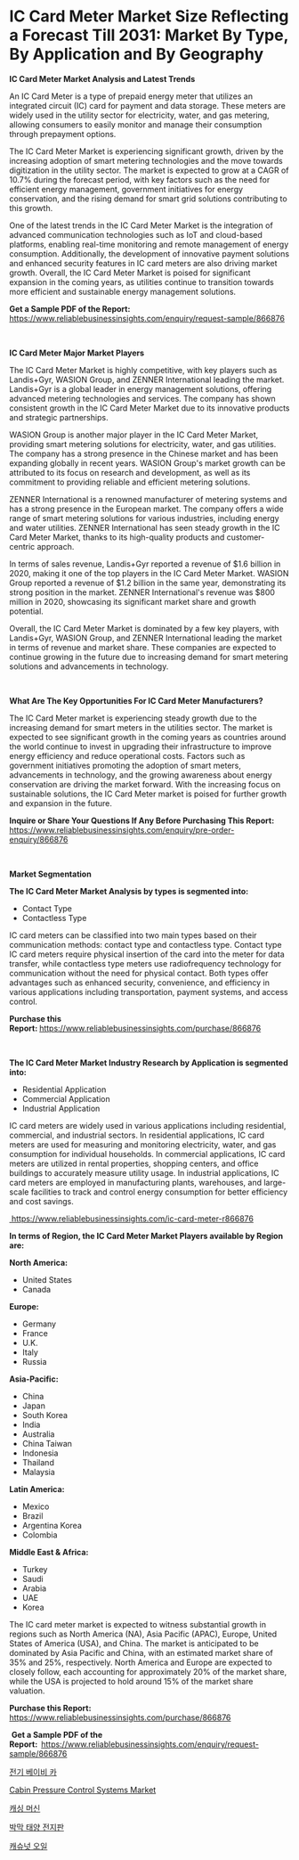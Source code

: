 <p><h1>IC Card Meter Market Size Reflecting a Forecast Till 2031: Market By Type, By Application and By Geography</h1></p><p><strong>IC Card Meter Market Analysis and Latest Trends</strong></p>
<p><p>An IC Card Meter is a type of prepaid energy meter that utilizes an integrated circuit (IC) card for payment and data storage. These meters are widely used in the utility sector for electricity, water, and gas metering, allowing consumers to easily monitor and manage their consumption through prepayment options.</p><p>The IC Card Meter Market is experiencing significant growth, driven by the increasing adoption of smart metering technologies and the move towards digitization in the utility sector. The market is expected to grow at a CAGR of 10.7% during the forecast period, with key factors such as the need for efficient energy management, government initiatives for energy conservation, and the rising demand for smart grid solutions contributing to this growth.</p><p>One of the latest trends in the IC Card Meter Market is the integration of advanced communication technologies such as IoT and cloud-based platforms, enabling real-time monitoring and remote management of energy consumption. Additionally, the development of innovative payment solutions and enhanced security features in IC card meters are also driving market growth. Overall, the IC Card Meter Market is poised for significant expansion in the coming years, as utilities continue to transition towards more efficient and sustainable energy management solutions.</p></p>
<p><strong>Get a Sample PDF of the Report:&nbsp;</strong> <a href="https://www.reliablebusinessinsights.com/enquiry/request-sample/866876">https://www.reliablebusinessinsights.com/enquiry/request-sample/866876</a></p>
<p>&nbsp;</p>
<p><strong>IC Card Meter Major Market Players</strong></p>
<p><p>The IC Card Meter Market is highly competitive, with key players such as Landis+Gyr, WASION Group, and ZENNER International leading the market. Landis+Gyr is a global leader in energy management solutions, offering advanced metering technologies and services. The company has shown consistent growth in the IC Card Meter Market due to its innovative products and strategic partnerships.</p><p>WASION Group is another major player in the IC Card Meter Market, providing smart metering solutions for electricity, water, and gas utilities. The company has a strong presence in the Chinese market and has been expanding globally in recent years. WASION Group's market growth can be attributed to its focus on research and development, as well as its commitment to providing reliable and efficient metering solutions.</p><p>ZENNER International is a renowned manufacturer of metering systems and has a strong presence in the European market. The company offers a wide range of smart metering solutions for various industries, including energy and water utilities. ZENNER International has seen steady growth in the IC Card Meter Market, thanks to its high-quality products and customer-centric approach.</p><p>In terms of sales revenue, Landis+Gyr reported a revenue of $1.6 billion in 2020, making it one of the top players in the IC Card Meter Market. WASION Group reported a revenue of $1.2 billion in the same year, demonstrating its strong position in the market. ZENNER International's revenue was $800 million in 2020, showcasing its significant market share and growth potential.</p><p>Overall, the IC Card Meter Market is dominated by a few key players, with Landis+Gyr, WASION Group, and ZENNER International leading the market in terms of revenue and market share. These companies are expected to continue growing in the future due to increasing demand for smart metering solutions and advancements in technology.</p></p>
<p>&nbsp;</p>
<p><strong>What Are The Key Opportunities For IC Card Meter Manufacturers?</strong></p>
<p><p>The IC Card Meter market is experiencing steady growth due to the increasing demand for smart meters in the utilities sector. The market is expected to see significant growth in the coming years as countries around the world continue to invest in upgrading their infrastructure to improve energy efficiency and reduce operational costs. Factors such as government initiatives promoting the adoption of smart meters, advancements in technology, and the growing awareness about energy conservation are driving the market forward. With the increasing focus on sustainable solutions, the IC Card Meter market is poised for further growth and expansion in the future.</p></p>
<p><strong>Inquire or Share Your Questions If Any Before Purchasing This Report:</strong> <a href="https://www.reliablebusinessinsights.com/enquiry/pre-order-enquiry/866876">https://www.reliablebusinessinsights.com/enquiry/pre-order-enquiry/866876</a></p>
<p>&nbsp;</p>
<p><strong>Market Segmentation</strong></p>
<p><strong>The IC Card Meter Market Analysis by types is segmented into:</strong></p>
<p><ul><li>Contact Type</li><li>Contactless Type</li></ul></p>
<p><p>IC card meters can be classified into two main types based on their communication methods: contact type and contactless type. Contact type IC card meters require physical insertion of the card into the meter for data transfer, while contactless type meters use radiofrequency technology for communication without the need for physical contact. Both types offer advantages such as enhanced security, convenience, and efficiency in various applications including transportation, payment systems, and access control.</p></p>
<p><strong>Purchase this Report:&nbsp;</strong><a href="https://www.reliablebusinessinsights.com/purchase/866876">https://www.reliablebusinessinsights.com/purchase/866876</a></p>
<p>&nbsp;</p>
<p><strong>The IC Card Meter Market Industry Research by Application is segmented into:</strong></p>
<p><ul><li>Residential Application</li><li>Commercial Application</li><li>Industrial Application</li></ul></p>
<p><p>IC card meters are widely used in various applications including residential, commercial, and industrial sectors. In residential applications, IC card meters are used for measuring and monitoring electricity, water, and gas consumption for individual households. In commercial applications, IC card meters are utilized in rental properties, shopping centers, and office buildings to accurately measure utility usage. In industrial applications, IC card meters are employed in manufacturing plants, warehouses, and large-scale facilities to track and control energy consumption for better efficiency and cost savings.</p></p>
<p><a href="https://www.reliablebusinessinsights.com/ic-card-meter-r866876">&nbsp;https://www.reliablebusinessinsights.com/ic-card-meter-r866876</a></p>
<p><strong>In terms of Region, the IC Card Meter Market Players available by Region are:</strong></p>
<p>
    <p> <strong> North America: </strong>
        <ul>
            <li>United States</li>
            <li>Canada</li>
        </ul>
        </p> 
    <p> <strong> Europe: </strong>
        <ul>
            <li>Germany</li>
            <li>France</li>
            <li>U.K.</li>
            <li>Italy</li>
            <li>Russia</li>
        </ul>
        </p> 
    <p> <strong> Asia-Pacific: </strong>
        <ul>
            <li>China</li>
            <li>Japan</li>
            <li>South Korea</li>
            <li>India</li>
            <li>Australia</li>
            <li>China Taiwan</li>
            <li>Indonesia</li>
            <li>Thailand</li>
            <li>Malaysia</li>
        </ul>
        </p> 
    <p> <strong> Latin America: </strong>
        <ul>
            <li>Mexico</li>
            <li>Brazil</li>
            <li>Argentina Korea</li>
            <li>Colombia</li>
        </ul>
        </p> 
    <p> <strong> Middle East & Africa: </strong>
        <ul>
            <li>Turkey</li>
            <li>Saudi</li>
            <li>Arabia</li>
            <li>UAE</li>
            <li>Korea</li>
        </ul>
    </p>
    </p>
<p><p>The IC card meter market is expected to witness substantial growth in regions such as North America (NA), Asia Pacific (APAC), Europe, United States of America (USA), and China. The market is anticipated to be dominated by Asia Pacific and China, with an estimated market share of 35% and 25%, respectively. North America and Europe are expected to closely follow, each accounting for approximately 20% of the market share, while the USA is projected to hold around 15% of the market share valuation.</p></p>
<p><strong>Purchase this Report: </strong><a href="https://www.reliablebusinessinsights.com/purchase/866876">https://www.reliablebusinessinsights.com/purchase/866876</a></p>
<p>&nbsp;<strong>Get a Sample PDF of the Report:&nbsp;&nbsp;</strong><a href="https://www.reliablebusinessinsights.com/enquiry/request-sample/866876">https://www.reliablebusinessinsights.com/enquiry/request-sample/866876</a></p>
<p><strong></strong></p>
<p><p><a href="https://medium.com/@gladycecarter2022/%EC%A7%80%EC%97%AD-%EC%9C%A0%ED%98%95-%EC%9D%B4%EB%A5%9C%EA%B5%AC%EB%8F%99-%EC%82%AC%EB%A5%9C%EA%B5%AC%EB%8F%99-%EB%B0%8F-%EC%A0%81%EC%9A%A9%EB%B6%84%EC%95%BC-%ED%99%88-%EC%83%81%EC%97%85%EC%9A%A9-%EC%97%90-%EB%94%B0%EB%A5%B8-%EA%B8%80%EB%A1%9C%EB%B2%8C-%EC%A0%84%EA%B8%B0-%EC%95%84%EA%B8%B0-%EC%9E%90%EB%8F%99%EC%B0%A8-%EC%8B%9C%EC%9E%A5-%EB%8F%99%ED%96%A5-%EB%B0%8F-%EC%84%B1%EC%9E%A5-%EA%B8%B0%ED%9A%8C-%ED%8F%89%EA%B0%80-a519b64f5de8">전기 베이비 카</a></p><p><a href="https://github.com/markusgodoy/Market-Research-Report-List-4/blob/main/cabin-pressure-control-systems-market.md">Cabin Pressure Control Systems Market</a></p><p><a href="https://github.com/hasanrajibul387/Market-Research-Report-List-1/blob/main/6675253167370.md">캐싱 머신</a></p><p><a href="https://medium.com/@alexemumu2022/%EC%96%87%EC%9D%80-%ED%95%84%EB%A6%84-%ED%83%9C%EC%96%91%EA%B4%91-%ED%8C%A8%EB%84%90-%EC%8B%9C%EC%9E%A5-%EC%97%AD%ED%95%99%EC%9D%84-%ED%83%90%EC%83%89%ED%95%98%EB%A9%B0-%EC%A0%84-%EC%84%B8%EA%B3%84%EC%A0%81%EC%9D%B8-%ED%8A%B8%EB%A0%8C%EB%93%9C%EC%99%80-%EB%AF%B8%EB%9E%98-%EC%84%B1%EC%9E%A5-%EC%A0%84%EB%A7%9D-2024%EB%85%84-2031%EB%85%84-%EC%9D%84-129%ED%8E%98%EC%9D%B4%EC%A7%80%EC%97%90-%EA%B1%B8%EC%B3%90-%EB%8B%A4%EB%A3%A8%EA%B3%A0-%EC%9E%88%EC%8A%B5%EB%8B%88%EB%8B%A4-7c926166bd7a">박막 태양 전지판</a></p><p><a href="https://github.com/victorsharp87978/Market-Research-Report-List-1/blob/main/4095397167369.md">캐슈넛 오일</a></p></p>